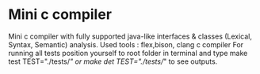 # Mini c compiler

Mini c compiler with fully supported java-like interfaces & classes (Lexical, Syntax, Semantic) analysis.
Used tools : flex,bison, clang c compiler
For running all tests position yourself to root folder in terminal and type make test TEST="./tests/*" or  make det TEST="./tests/*" to see outputs.

